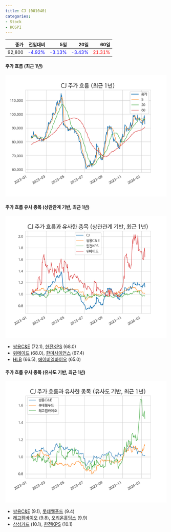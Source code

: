 ```yaml
---
title: CJ (001040)
categories:
- Stock
- KOSPI
---
```


|종가|전일대비|5일|20일|60일|
|---:|-------:|--:|---:|---:|
|92,800|<span style="color: blue">-4.92%</span>|<span style="color: blue">-3.13%</span>|<span style="color: blue">-3.43%</span>|<span style="color: red">21.31%</span>|

<!-- more -->

#### 주가 흐름 (최근 1년)
![001040](/assets/images/stock/001040.png)


#### 주가 흐름 유사 종목 (상관관계 기반, 최근 1년)
![001040](/assets/images/stock/001040_corr.png)
- [쌍용C&E](/003410/) (72.1), [한전KPS](/051600/) (68.0)
- [위메이드](/112040/) (68.0), [한미사이언스](/008930/) (67.4)
- [HLB](/028300/) (66.5), [에이비엘바이오](/298380/) (65.0)


#### 주가 흐름 유사 종목 (유사도 기반, 최근 1년)
![001040](/assets/images/stock/001040_sim.png)
- [쌍용C&E](/003410/) (9.1), [롯데웰푸드](/280360/) (9.4)
- [레고켐바이오](/141080/) (9.8), [오리온홀딩스](/001800/) (9.9)
- [삼성카드](/029780/) (10.1), [한전KPS](/051600/) (10.1)